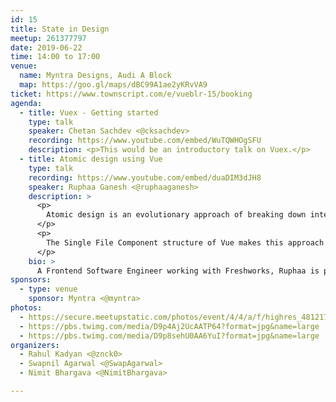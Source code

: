 ```yaml
---
id: 15
title: State in Design
meetup: 261377797
date: 2019-06-22
time: 14:00 to 17:00
venue:
  name: Myntra Designs, Audi A Block
  map: https://goo.gl/maps/dBC99A1ae2yKRvVA9
ticket: https://www.townscript.com/e/vueblr-15/booking
agenda:
  - title: Vuex - Getting started
    type: talk
    speaker: Chetan Sachdev <@cksachdev>
    recording: https://www.youtube.com/embed/WuTQWHOgSFU
    description: <p>This would be an introductory talk on Vuex.</p>
  - title: Atomic design using Vue
    type: talk
    recording: https://www.youtube.com/embed/duaDIM3dJH8
    speaker: Ruphaa Ganesh <@ruphaaganesh>
    description: >
      <p>
        Atomic design is an evolutionary approach of breaking down interfaces into fundamental building blocks and build the system bottom-up. It helps us to build consistent, solid and reusable design systems. This has gained a lot of strength and popularity in recent days.
      </p>
      <p>
        The Single File Component structure of Vue makes this approach a powerful ally for developers. Let me demonstrate how the union of the autonomous components of Vue works perfectly with Atomic Design.
      </p>
    bio: >
      A Frontend Software Engineer working with Freshworks, Ruphaa is passionate about coding, yoga and books.
sponsors:
  - type: venue
    sponsor: Myntra <@myntra>
photos:
  - https://secure.meetupstatic.com/photos/event/4/4/a/f/highres_481217583.jpeg
  - https://pbs.twimg.com/media/D9p4Aj2UcAATP64?format=jpg&name=large
  - https://pbs.twimg.com/media/D9p8sehU0AA6YuI?format=jpg&name=large
organizers:
  - Rahul Kadyan <@znck0>
  - Swapnil Agarwal <@SwapAgarwal>
  - Nimit Bhargava <@NimitBhargava>

---
```


<EventPage />
